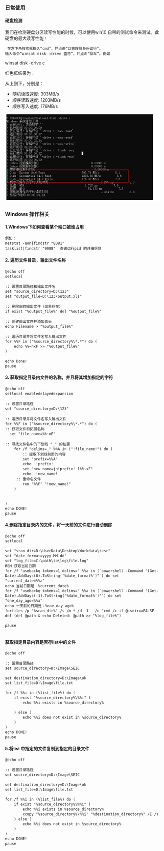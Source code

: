 ### 日常使用

####  硬盘检测
我们在检测硬盘分区读写性能的时候，可以使用win10 自带的测试命令来测试。此硬盘的最大读写性能！

     在左下角搜索框输入“cmd”，并点击“以管理员身份运行”。
    输入命令“winsat disk -drive 盘符”，并点击“回车”。例如

 winsat disk -drive  c

红色框结果为：

从上到下，分别是：
* 随机读取速度:  303MB/s  
* 顺序读取速度: 1203MB/s
*  顺序写入速度:  176MB/s


![磁盘](./diskspeed.jpg)



### Windows 操作相关

#### 1.Windows下如何查看某个端口被谁占用
``` shell
例如：
netstat -aon|findstr "8081"
tasklist|findstr "9088"  查询运行pid 的详细信息
```
#### 2. 遍历文件目录，输出文件名称
``` shell
@echo off
setlocal

:: 设置目录路径和输出文件名
set "source_directory=D:\123"
set "output_file=D:\123\output.xls"

:: 删除旧的输出文件（如果存在）
if exist "%output_file%" del "%output_file%"

:: 创建输出文件并添加表头
echo Filename > "%output_file%"

:: 遍历目录并将文件名写入输出文件
for %%F in ("%source_directory%\*.*") do (
    echo %%~nxF >> "%output_file%"
)

echo Done!
pause

```

#### 3. 获取指定目录内文件的名称，并且将其增加指定的字符
```
@echo off
setlocal enabledelayedexpansion

:: 设置目录路径
set "source_directory=D:\123"

:: 遍历目录并将文件名写入输出文件
for %%F in ("%source_directory%\*.*") do (
:: 获取文件和拓展名称
  set "file_name=%%~nF"
 
:: 寻找文件名中的下划线 "_" 的位置
    for /f "delims=_" %%A in ("!file_name!") do (
        :: 提取下划线前面的内容
        set "prefix=%%A"
        echo  !prefix!
        set "new_name=jn!prefix!_1%%~xF"
        echo  !new_name!
     :: 重命名文件
        ren "%%F" "!new_name!"
    )


)
echo DONE!
pause

```

#### 4.删除指定目录内的文件，将一天前的文件进行自动删除
``` shell
@echo off
setlocal

set "scan_dir=D:\UserData\Desktop\Workdata\test"
set "date_format=yyyy-MM-dd"
set "log_file=C:\path\to\log\file.log"
REM 获取当前日期
for /f "usebackq tokens=1 delims=" %%a in (`powershell -Command "(Get-Date).AddDays(0).ToString('%date_format%')"`) do set "current_date=%%a"
echo 当前日期是：%current_date%
for /f "usebackq tokens=1 delims=" %%a in (`powershell -Command "(Get-Date).AddDays(-1).ToString('%date_format%')"`) do set "one_day_ago=%%a"
echo 一天前的日期是：%one_day_ago%
forfiles /p "%scan_dir%" /s /m * /d -1   /c "cmd /c if @isdir==FALSE del (del @path & echo Deleted: @path >> "%log_file%")

pause


```

#### 获取指定目录内容是否存list中的文件
```
@echo off

:: 设置目录路径
set source_directory=D:\Image\SEIC

set destination_directory=D:\Image\ok
set list_file=D:\Image\file.txt

for /f %%i in (%list_file%) do (
    if exist "%source_directory%\%%i" (
        echo %%i exists in %source_directory%
       
    ) else (
        echo %%i does not exist in %source_directory%
    )
)
echo DONE!
pause

```

#### 5.将list 中指定的文件复制到指定的目录文件
```
@echo off

:: 设置目录路径
set source_directory=D:\Image\SEIC

set destination_directory=D:\Image\ok
set list_file=D:\Image\file.txt

for /f %%i in (%list_file%) do (
    if exist "%source_directory%\%%i" (
        echo %%i exists in %source_directory%
        xcopy "%source_directory%\%%i" "%destination_directory%" /I /Y
    ) else (
        echo %%i does not exist in %source_directory%
    )
)
echo DONE!
pause



```